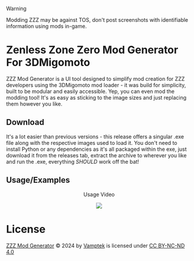 > [!WARNING]
> Modding ZZZ may be against TOS, don't post screenshots with identifiable information using mods in-game.

# Zenless Zone Zero Mod Generator For 3DMigomoto

ZZZ Mod Generator is a UI tool designed to simplify mod creation for ZZZ developers using the 3DMigomoto mod loader - it was build for simplicity, built to be modular and easily accessible. Yep, you can even mod the modding tool! It's as easy as sticking to the image sizes and just replacing them however you like.

## Download
It's a lot easier than previous versions - this release offers a singular .exe file along with the respective images used to load it. You don't need to install Python or any dependencies as it's all packaged within the exe, just download it from the releases tab, extract the archive to wherever you like and run the .exe, everything *SHOULD* work off the bat!

## Usage/Examples
<p align = "center">Usage Video</p>
<p align = "center">
  <a href = "https://www.youtube.com/watch?v=BREIxScLbek"><img src = "https://img.youtube.com/vi/BREIxScLbek/0.jpg"/></a>
</p>

# License
[ZZZ Mod Generator](https://github.com/Vamptek/ZZZ-Mod-Generator) © 2024 by [Vamptek](https://github.com/Vamptek) is licensed under [CC BY-NC-ND 4.0](https://creativecommons.org/licenses/by-nc-nd/4.0)
